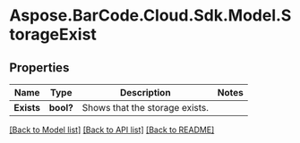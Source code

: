# Aspose.BarCode.Cloud.Sdk.Model.StorageExist
## Properties

Name | Type | Description | Notes
------------ | ------------- | ------------- | -------------
**Exists** | **bool?** | Shows that the storage exists.  | 

[[Back to Model list]](../README.md#documentation-for-models) [[Back to API list]](../README.md#documentation-for-api-endpoints) [[Back to README]](../README.md)

